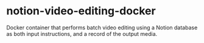 # notion-video-editing-docker
Docker container that performs batch video editing using a Notion database as both input instructions, and a record of the output media.

